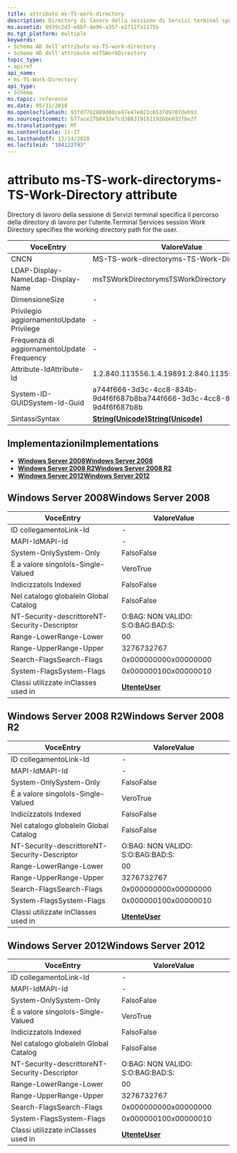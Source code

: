 ```yaml
---
title: attributo ms-TS-work-directory
description: Directory di lavoro della sessione di Servizi terminal specifica il percorso della directory di lavoro per l'utente.
ms.assetid: 0939c2d3-e8bf-4e96-a357-e2712fa1175b
ms.tgt_platform: multiple
keywords:
- Schema AD dell'attributo ms-TS-work-directory
- Schema AD dell'attributo msTSWorkDirectory
topic_type:
- apiref
api_name:
- ms-TS-Work-Directory
api_type:
- Schema
ms.topic: reference
ms.date: 05/31/2018
ms.openlocfilehash: 93fd77b2809d80ce87e47e022c6537d9707deb93
ms.sourcegitcommit: b77ace27b0432e7cd3863191b11926be032fbe2f
ms.translationtype: MT
ms.contentlocale: it-IT
ms.lasthandoff: 12/14/2020
ms.locfileid: "104122793"
---
```

# <a name="ms-ts-work-directory-attribute"></a><span data-ttu-id="bb968-105">attributo ms-TS-work-directory</span><span class="sxs-lookup"><span data-stu-id="bb968-105">ms-TS-Work-Directory attribute</span></span>

<span data-ttu-id="bb968-106">Directory di lavoro della sessione di Servizi terminal specifica il percorso della directory di lavoro per l'utente.</span><span class="sxs-lookup"><span data-stu-id="bb968-106">Terminal Services session Work Directory specifies the working directory path for the user.</span></span>



| <span data-ttu-id="bb968-107">Voce</span><span class="sxs-lookup"><span data-stu-id="bb968-107">Entry</span></span> | <span data-ttu-id="bb968-108">Valore</span><span class="sxs-lookup"><span data-stu-id="bb968-108">Value</span></span> |
|-------------------|---------------------------------------------|
| <span data-ttu-id="bb968-109">CN</span><span class="sxs-lookup"><span data-stu-id="bb968-109">CN</span></span>                | <span data-ttu-id="bb968-110">MS-TS-work-directory</span><span class="sxs-lookup"><span data-stu-id="bb968-110">ms-TS-Work-Directory</span></span>                        |
| <span data-ttu-id="bb968-111">LDAP-Display-Name</span><span class="sxs-lookup"><span data-stu-id="bb968-111">Ldap-Display-Name</span></span> | <span data-ttu-id="bb968-112">msTSWorkDirectory</span><span class="sxs-lookup"><span data-stu-id="bb968-112">msTSWorkDirectory</span></span>                           |
| <span data-ttu-id="bb968-113">Dimensione</span><span class="sxs-lookup"><span data-stu-id="bb968-113">Size</span></span>              | \-                                          |
| <span data-ttu-id="bb968-114">Privilegio aggiornamento</span><span class="sxs-lookup"><span data-stu-id="bb968-114">Update Privilege</span></span>  | \-                                          |
| <span data-ttu-id="bb968-115">Frequenza di aggiornamento</span><span class="sxs-lookup"><span data-stu-id="bb968-115">Update Frequency</span></span>  | \-                                          |
| <span data-ttu-id="bb968-116">Attribute-Id</span><span class="sxs-lookup"><span data-stu-id="bb968-116">Attribute-Id</span></span>      | <span data-ttu-id="bb968-117">1.2.840.113556.1.4.1989</span><span class="sxs-lookup"><span data-stu-id="bb968-117">1.2.840.113556.1.4.1989</span></span>                     |
| <span data-ttu-id="bb968-118">System-ID-GUID</span><span class="sxs-lookup"><span data-stu-id="bb968-118">System-Id-Guid</span></span>    | <span data-ttu-id="bb968-119">a744f666-3d3c-4cc8-834b-9d4f6f687b8b</span><span class="sxs-lookup"><span data-stu-id="bb968-119">a744f666-3d3c-4cc8-834b-9d4f6f687b8b</span></span>        |
| <span data-ttu-id="bb968-120">Sintassi</span><span class="sxs-lookup"><span data-stu-id="bb968-120">Syntax</span></span>            | [<span data-ttu-id="bb968-121">**String(Unicode)**</span><span class="sxs-lookup"><span data-stu-id="bb968-121">**String(Unicode)**</span></span>](s-string-unicode.md) |



## <a name="implementations"></a><span data-ttu-id="bb968-122">Implementazioni</span><span class="sxs-lookup"><span data-stu-id="bb968-122">Implementations</span></span>

-   [<span data-ttu-id="bb968-123">**Windows Server 2008**</span><span class="sxs-lookup"><span data-stu-id="bb968-123">**Windows Server 2008**</span></span>](#windows-server-2008)
-   [<span data-ttu-id="bb968-124">**Windows Server 2008 R2**</span><span class="sxs-lookup"><span data-stu-id="bb968-124">**Windows Server 2008 R2**</span></span>](#windows-server-2008-r2)
-   [<span data-ttu-id="bb968-125">**Windows Server 2012**</span><span class="sxs-lookup"><span data-stu-id="bb968-125">**Windows Server 2012**</span></span>](#windows-server-2012)

## <a name="windows-server-2008"></a><span data-ttu-id="bb968-126">Windows Server 2008</span><span class="sxs-lookup"><span data-stu-id="bb968-126">Windows Server 2008</span></span>



| <span data-ttu-id="bb968-127">Voce</span><span class="sxs-lookup"><span data-stu-id="bb968-127">Entry</span></span> | <span data-ttu-id="bb968-128">Valore</span><span class="sxs-lookup"><span data-stu-id="bb968-128">Value</span></span> |
|------------------------|-----------------------------------|
| <span data-ttu-id="bb968-129">ID collegamento</span><span class="sxs-lookup"><span data-stu-id="bb968-129">Link-Id</span></span>                | \-                                |
| <span data-ttu-id="bb968-130">MAPI-Id</span><span class="sxs-lookup"><span data-stu-id="bb968-130">MAPI-Id</span></span>                | \-                                |
| <span data-ttu-id="bb968-131">System-Only</span><span class="sxs-lookup"><span data-stu-id="bb968-131">System-Only</span></span>            | <span data-ttu-id="bb968-132">Falso</span><span class="sxs-lookup"><span data-stu-id="bb968-132">False</span></span>                             |
| <span data-ttu-id="bb968-133">È a valore singolo</span><span class="sxs-lookup"><span data-stu-id="bb968-133">Is-Single-Valued</span></span>       | <span data-ttu-id="bb968-134">Vero</span><span class="sxs-lookup"><span data-stu-id="bb968-134">True</span></span>                              |
| <span data-ttu-id="bb968-135">Indicizzato</span><span class="sxs-lookup"><span data-stu-id="bb968-135">Is Indexed</span></span>             | <span data-ttu-id="bb968-136">Falso</span><span class="sxs-lookup"><span data-stu-id="bb968-136">False</span></span>                             |
| <span data-ttu-id="bb968-137">Nel catalogo globale</span><span class="sxs-lookup"><span data-stu-id="bb968-137">In Global Catalog</span></span>      | <span data-ttu-id="bb968-138">Falso</span><span class="sxs-lookup"><span data-stu-id="bb968-138">False</span></span>                             |
| <span data-ttu-id="bb968-139">NT-Security-descrittore</span><span class="sxs-lookup"><span data-stu-id="bb968-139">NT-Security-Descriptor</span></span> | <span data-ttu-id="bb968-140">O:BAG: NON VALIDO: S:</span><span class="sxs-lookup"><span data-stu-id="bb968-140">O:BAG:BAD:S:</span></span>                      |
| <span data-ttu-id="bb968-141">Range-Lower</span><span class="sxs-lookup"><span data-stu-id="bb968-141">Range-Lower</span></span>            | <span data-ttu-id="bb968-142">0</span><span class="sxs-lookup"><span data-stu-id="bb968-142">0</span></span>                                 |
| <span data-ttu-id="bb968-143">Range-Upper</span><span class="sxs-lookup"><span data-stu-id="bb968-143">Range-Upper</span></span>            | <span data-ttu-id="bb968-144">32767</span><span class="sxs-lookup"><span data-stu-id="bb968-144">32767</span></span>                             |
| <span data-ttu-id="bb968-145">Search-Flags</span><span class="sxs-lookup"><span data-stu-id="bb968-145">Search-Flags</span></span>           | <span data-ttu-id="bb968-146">0x00000000</span><span class="sxs-lookup"><span data-stu-id="bb968-146">0x00000000</span></span>                        |
| <span data-ttu-id="bb968-147">System-Flags</span><span class="sxs-lookup"><span data-stu-id="bb968-147">System-Flags</span></span>           | <span data-ttu-id="bb968-148">0x00000010</span><span class="sxs-lookup"><span data-stu-id="bb968-148">0x00000010</span></span>                        |
| <span data-ttu-id="bb968-149">Classi utilizzate in</span><span class="sxs-lookup"><span data-stu-id="bb968-149">Classes used in</span></span>        | [<span data-ttu-id="bb968-150">**Utente**</span><span class="sxs-lookup"><span data-stu-id="bb968-150">**User**</span></span>](c-user.md)<br/> |



## <a name="windows-server-2008-r2"></a><span data-ttu-id="bb968-151">Windows Server 2008 R2</span><span class="sxs-lookup"><span data-stu-id="bb968-151">Windows Server 2008 R2</span></span>



| <span data-ttu-id="bb968-152">Voce</span><span class="sxs-lookup"><span data-stu-id="bb968-152">Entry</span></span> | <span data-ttu-id="bb968-153">Valore</span><span class="sxs-lookup"><span data-stu-id="bb968-153">Value</span></span> |
|------------------------|-----------------------------------|
| <span data-ttu-id="bb968-154">ID collegamento</span><span class="sxs-lookup"><span data-stu-id="bb968-154">Link-Id</span></span>                | \-                                |
| <span data-ttu-id="bb968-155">MAPI-Id</span><span class="sxs-lookup"><span data-stu-id="bb968-155">MAPI-Id</span></span>                | \-                                |
| <span data-ttu-id="bb968-156">System-Only</span><span class="sxs-lookup"><span data-stu-id="bb968-156">System-Only</span></span>            | <span data-ttu-id="bb968-157">Falso</span><span class="sxs-lookup"><span data-stu-id="bb968-157">False</span></span>                             |
| <span data-ttu-id="bb968-158">È a valore singolo</span><span class="sxs-lookup"><span data-stu-id="bb968-158">Is-Single-Valued</span></span>       | <span data-ttu-id="bb968-159">Vero</span><span class="sxs-lookup"><span data-stu-id="bb968-159">True</span></span>                              |
| <span data-ttu-id="bb968-160">Indicizzato</span><span class="sxs-lookup"><span data-stu-id="bb968-160">Is Indexed</span></span>             | <span data-ttu-id="bb968-161">Falso</span><span class="sxs-lookup"><span data-stu-id="bb968-161">False</span></span>                             |
| <span data-ttu-id="bb968-162">Nel catalogo globale</span><span class="sxs-lookup"><span data-stu-id="bb968-162">In Global Catalog</span></span>      | <span data-ttu-id="bb968-163">Falso</span><span class="sxs-lookup"><span data-stu-id="bb968-163">False</span></span>                             |
| <span data-ttu-id="bb968-164">NT-Security-descrittore</span><span class="sxs-lookup"><span data-stu-id="bb968-164">NT-Security-Descriptor</span></span> | <span data-ttu-id="bb968-165">O:BAG: NON VALIDO: S:</span><span class="sxs-lookup"><span data-stu-id="bb968-165">O:BAG:BAD:S:</span></span>                      |
| <span data-ttu-id="bb968-166">Range-Lower</span><span class="sxs-lookup"><span data-stu-id="bb968-166">Range-Lower</span></span>            | <span data-ttu-id="bb968-167">0</span><span class="sxs-lookup"><span data-stu-id="bb968-167">0</span></span>                                 |
| <span data-ttu-id="bb968-168">Range-Upper</span><span class="sxs-lookup"><span data-stu-id="bb968-168">Range-Upper</span></span>            | <span data-ttu-id="bb968-169">32767</span><span class="sxs-lookup"><span data-stu-id="bb968-169">32767</span></span>                             |
| <span data-ttu-id="bb968-170">Search-Flags</span><span class="sxs-lookup"><span data-stu-id="bb968-170">Search-Flags</span></span>           | <span data-ttu-id="bb968-171">0x00000000</span><span class="sxs-lookup"><span data-stu-id="bb968-171">0x00000000</span></span>                        |
| <span data-ttu-id="bb968-172">System-Flags</span><span class="sxs-lookup"><span data-stu-id="bb968-172">System-Flags</span></span>           | <span data-ttu-id="bb968-173">0x00000010</span><span class="sxs-lookup"><span data-stu-id="bb968-173">0x00000010</span></span>                        |
| <span data-ttu-id="bb968-174">Classi utilizzate in</span><span class="sxs-lookup"><span data-stu-id="bb968-174">Classes used in</span></span>        | [<span data-ttu-id="bb968-175">**Utente**</span><span class="sxs-lookup"><span data-stu-id="bb968-175">**User**</span></span>](c-user.md)<br/> |



## <a name="windows-server-2012"></a><span data-ttu-id="bb968-176">Windows Server 2012</span><span class="sxs-lookup"><span data-stu-id="bb968-176">Windows Server 2012</span></span>



| <span data-ttu-id="bb968-177">Voce</span><span class="sxs-lookup"><span data-stu-id="bb968-177">Entry</span></span> | <span data-ttu-id="bb968-178">Valore</span><span class="sxs-lookup"><span data-stu-id="bb968-178">Value</span></span> |
|------------------------|-----------------------------------|
| <span data-ttu-id="bb968-179">ID collegamento</span><span class="sxs-lookup"><span data-stu-id="bb968-179">Link-Id</span></span>                | \-                                |
| <span data-ttu-id="bb968-180">MAPI-Id</span><span class="sxs-lookup"><span data-stu-id="bb968-180">MAPI-Id</span></span>                | \-                                |
| <span data-ttu-id="bb968-181">System-Only</span><span class="sxs-lookup"><span data-stu-id="bb968-181">System-Only</span></span>            | <span data-ttu-id="bb968-182">Falso</span><span class="sxs-lookup"><span data-stu-id="bb968-182">False</span></span>                             |
| <span data-ttu-id="bb968-183">È a valore singolo</span><span class="sxs-lookup"><span data-stu-id="bb968-183">Is-Single-Valued</span></span>       | <span data-ttu-id="bb968-184">Vero</span><span class="sxs-lookup"><span data-stu-id="bb968-184">True</span></span>                              |
| <span data-ttu-id="bb968-185">Indicizzato</span><span class="sxs-lookup"><span data-stu-id="bb968-185">Is Indexed</span></span>             | <span data-ttu-id="bb968-186">Falso</span><span class="sxs-lookup"><span data-stu-id="bb968-186">False</span></span>                             |
| <span data-ttu-id="bb968-187">Nel catalogo globale</span><span class="sxs-lookup"><span data-stu-id="bb968-187">In Global Catalog</span></span>      | <span data-ttu-id="bb968-188">Falso</span><span class="sxs-lookup"><span data-stu-id="bb968-188">False</span></span>                             |
| <span data-ttu-id="bb968-189">NT-Security-descrittore</span><span class="sxs-lookup"><span data-stu-id="bb968-189">NT-Security-Descriptor</span></span> | <span data-ttu-id="bb968-190">O:BAG: NON VALIDO: S:</span><span class="sxs-lookup"><span data-stu-id="bb968-190">O:BAG:BAD:S:</span></span>                      |
| <span data-ttu-id="bb968-191">Range-Lower</span><span class="sxs-lookup"><span data-stu-id="bb968-191">Range-Lower</span></span>            | <span data-ttu-id="bb968-192">0</span><span class="sxs-lookup"><span data-stu-id="bb968-192">0</span></span>                                 |
| <span data-ttu-id="bb968-193">Range-Upper</span><span class="sxs-lookup"><span data-stu-id="bb968-193">Range-Upper</span></span>            | <span data-ttu-id="bb968-194">32767</span><span class="sxs-lookup"><span data-stu-id="bb968-194">32767</span></span>                             |
| <span data-ttu-id="bb968-195">Search-Flags</span><span class="sxs-lookup"><span data-stu-id="bb968-195">Search-Flags</span></span>           | <span data-ttu-id="bb968-196">0x00000000</span><span class="sxs-lookup"><span data-stu-id="bb968-196">0x00000000</span></span>                        |
| <span data-ttu-id="bb968-197">System-Flags</span><span class="sxs-lookup"><span data-stu-id="bb968-197">System-Flags</span></span>           | <span data-ttu-id="bb968-198">0x00000010</span><span class="sxs-lookup"><span data-stu-id="bb968-198">0x00000010</span></span>                        |
| <span data-ttu-id="bb968-199">Classi utilizzate in</span><span class="sxs-lookup"><span data-stu-id="bb968-199">Classes used in</span></span>        | [<span data-ttu-id="bb968-200">**Utente**</span><span class="sxs-lookup"><span data-stu-id="bb968-200">**User**</span></span>](c-user.md)<br/> |



 

 





